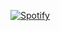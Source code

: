 [![Spotify](https://spotify-now-zeta.vercel.app/api/spotify)](https://open.spotify.com/user/noyb2kla1s9g8ntp3jkm4bdvc)

